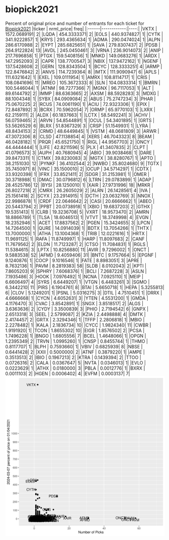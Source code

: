 # biopick2021
Percent of original price and number of entrants for each ticket for [Biopick2021](https://twitter.com/hashtag/Biopick2021)
|ticker |   nrml_price| freq|
|:------|------------:|----:|
|VKTX   | 1572.0689191|    2|
|LQDA   |  454.3333371|    2|
|EOLS   |  440.9374827|    1|
|CYTK   |  341.9222857|    1|
|KRYS   |  293.4365634|    1|
|ADMA   |  290.0474024|    1|
|ALPN   |  286.6170988|    2|
|EYPT   |  285.6825651|    1|
|SAVA   |  279.8307437|    2|
|PDSB   |  264.9122824|   13|
|AVDL   |  245.0450461|    3|
|VRNA   |  236.9014073|    2|
|ANIP   |  217.7696858|    1|
|PTGX   |  159.5408156|    1|
|MNKD   |  149.0683276|    1|
|ARDX   |  147.2952093|    2|
|CAPR   |  138.7700547|    3|
|NBIX   |  137.9472162|    1|
|NGENF  |  137.5428608|    2|
|GERN   |  128.8343504|    1|
|BCYC   |  128.3333251|    4|
|ARMP   |  122.8476842|    2|
|ANVS   |  114.7239364|    8|
|IMTX   |  111.9090947|    6|
|APLS   |  111.6321642|    1|
|EXEL   |  109.0111954|    1|
|AMRX   |  108.8114717|    1|
|CRIS   |  108.0841696|   11|
|MREO   |  105.3672333|    8|
|SLN    |  104.0833314|    1|
|BMRN   |  100.5446044|    1|
|ATNM   |   98.7277366|    7|
|MGNX   |   96.7117053|    1|
|ALT    |   89.6144792|    2|
|IMMP   |   88.6363665|    2|
|AXSM   |   88.5928283|    3|
|MDXG   |   88.1004348|    1|
|SYBX   |   84.0909084|    2|
|ABUS   |   75.2747234|    3|
|PHAR   |   75.0670225|    2|
|RCUS   |   74.0061190|    1|
|ACIU   |   72.9323306|    1|
|EPIX   |   72.8487892|    3|
|BCRX   |   70.5962054|    7|
|ORMP   |   65.9770103|    1|
|LXRX   |   62.2159111|    2|
|ALDX   |   60.1837663|    1|
|LCTX   |   58.5492241|    3|
|ACHV   |   56.0759465|    2|
|ARVN   |   54.8544891|    1|
|OCUL   |   54.3401895|    1|
|GRTS   |   53.5626529|    6|
|BLRX   |   51.8367329|    3|
|CRSP   |   51.1549931|    1|
|LYRA   |   48.8434153|    2|
|CRMD   |   48.6449845|    1|
|VSTM   |   48.0681809|    3|
|ARWR   |   47.3072306|    8|
|CLSD   |   47.1138854|    4|
|XERS   |   46.7043323|    8|
|BEAM   |   46.0428182|    1|
|PRQR   |   45.6521750|    1|
|RIGL   |   44.9567703|    2|
|ONCY   |   44.4444444|    1|
|LIFE   |   42.8211596|    5|
|PLX    |   41.3407835|    2|
|CLPT   |   41.0796573|    3|
|AUPH   |   40.7680945|    4|
|ABIO   |   39.9038468|    1|
|DARE   |   39.8473311|    1|
|CTMX   |   39.8230083|    3|
|MGTX   |   38.8280767|    1|
|APTO   |   38.2151030|   12|
|PYNKF  |   36.4102544|    2|
|NWBO   |   35.8024680|    9|
|TGTX   |   35.7450971|    8|
|VINC   |   35.1500010|    2|
|OCUP   |   34.5714297|    1|
|CDTX   |   33.9320398|    1|
|IFRX   |   33.8521411|    2|
|SDGR   |   31.2153981|    1|
|OMER   |   30.3718988|    1|
|DMAC   |   30.0796812|    6|
|LTRN   |   29.0783899|    1|
|ADAP   |   28.4525786|   12|
|BYSI   |   28.1250010|    1|
|XAIR   |   27.9731996|   18|
|MRKR   |   26.8027218|    2|
|CMRX   |   26.2605029|    2|
|ALRN   |   26.1428561|    4|
|IVA    |   25.1561418|    2|
|SCYX   |   23.2914915|    1|
|DCTH   |   23.0632769|    3|
|NNOX   |   22.9986878|    1|
|CRDF   |   22.0646642|    2|
|CASI   |   20.6666662|    1|
|ABEO   |   20.5443794|    2|
|PPBT   |   20.0738918|    1|
|XBIO   |   19.6837203|    2|
|GTHX   |   19.5351413|    1|
|CLRB   |   19.3236708|    5|
|VXRT   |   18.9573470|    2|
|AMRN   |   18.8866789|    1|
|TLSA   |   18.6046513|    1|
|VTVT   |   18.3749998|    4|
|EVGN   |   18.2352946|    1|
|ACET   |   17.8837562|    2|
|PGEN   |   15.3424655|    3|
|LPCN   |   14.7264500|    1|
|QURE   |   14.0914039|    1|
|BDTX   |   13.7054266|    1|
|THTX   |   13.7000000|    1|
|ATHA   |   13.1004368|    1|
|TRIB   |   12.0221616|    1|
|HRTX   |   11.9691125|    1|
|RAFA   |   11.8749997|    1|
|HARP   |   11.8097683|    2|
|CANF   |   11.7679562|    2|
|ELDN   |   11.7123287|    2|
|CTSO   |   11.7084831|    1|
|RGLS   |   11.5384615|    3|
|LPTX   |   10.8256880|   11|
|AVIR   |    9.7296002|    1|
|ONCT   |    9.5883538|   52|
|AFMD   |    9.4059406|   31|
|BNTC   |    9.1757664|    5|
|EPGNF  |    9.1240876|    1|
|COCP   |    9.1016546|    1|
|FATE   |    8.8983051|    3|
|APRE   |    8.7632136|    1|
|PAVM   |    8.2819383|   58|
|SLDB   |    8.0102043|    2|
|KPTI   |    7.8605203|    9|
|SPHRY  |    7.6068376|    1|
|BCLI   |    7.2687228|    3|
|ASLN   |    7.1935486|    3|
|HOOK   |    7.0976492|    1|
|NCNA   |    7.0925110|    1|
|MEIP   |    6.6606497|    4|
|SYRS   |    6.6449207|    1|
|VTGN   |    6.4483261|    3|
|SGMO   |    6.3442210|   11|
|PIRS   |    6.1904761|    8|
|BTAI   |    5.6650718|    1|
|HEPA   |    5.3255813|    6|
|CLOV   |    5.1249201|    1|
|PSNL   |    5.0316275|    3|
|DTIL   |    4.7510451|    1|
|DRRX   |    4.6666668|    1|
|CYCN   |    4.6052631|    3|
|YTEN   |    4.5531200|    1|
|GMDA   |    4.1176470|    3|
|CVAC   |    3.8542891|    1|
|SNGX   |    3.8518517|    2|
|ALGS   |    3.6363636|    2|
|CYDY   |    3.3500839|    3|
|PHIO   |    2.7194542|    6|
|GNPX   |    2.6513318|    3|
|SEEL   |    2.5799087|    2|
|KZIA   |    2.4498888|    4|
|DMTK   |    2.4174457|    2|
|GRTX   |    2.3294346|    1|
|TFFP   |    2.2806818|    1|
|MBIO   |    2.2278482|    1|
|KALA   |    2.1836734|   10|
|CYCC   |    1.9824340|   11|
|CWBR   |    1.9191920|    1|
|TCON   |    1.8655302|   10|
|EIGR   |    1.8576502|    2|
|PCSA   |    1.7496228|    1|
|BNGO   |    1.6805556|    7|
|BCEL   |    1.4648066|    1|
|OPGN   |    1.2395349|    2|
|TRVN   |    1.0995260|    1|
|CNSP   |    0.8455744|    1|
|THMO   |    0.8117707|    1|
|BLPH   |    0.7593660|    1|
|VBIV   |    0.6825939|    8|
|NBSE   |    0.6441428|    2|
|XXII   |    0.5000000|    2|
|ATNF   |    0.3879220|    1|
|AMPE   |    0.3513513|    2|
|IBIO   |    0.1967213|    2|
|KTRA   |    0.1439394|    2|
|TTOO   |    0.0726316|    2|
|CALA   |    0.0367647|    5|
|NVTA   |    0.0346013|    1|
|EVLO   |    0.0223629|    1|
|ATHX   |    0.0180000|    3|
|PBLA   |    0.0012776|    1|
|BXRX   |    0.0011103|    2|
|HGEN   |    0.0006402|    4|
|EVFM   |    0.0003137|    7|
![retvspicks](biopicks.png?raw=true)

